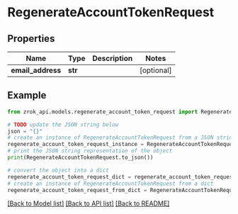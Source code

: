 # RegenerateAccountTokenRequest


## Properties

Name | Type | Description | Notes
------------ | ------------- | ------------- | -------------
**email_address** | **str** |  | [optional] 

## Example

```python
from zrok_api.models.regenerate_account_token_request import RegenerateAccountTokenRequest

# TODO update the JSON string below
json = "{}"
# create an instance of RegenerateAccountTokenRequest from a JSON string
regenerate_account_token_request_instance = RegenerateAccountTokenRequest.from_json(json)
# print the JSON string representation of the object
print(RegenerateAccountTokenRequest.to_json())

# convert the object into a dict
regenerate_account_token_request_dict = regenerate_account_token_request_instance.to_dict()
# create an instance of RegenerateAccountTokenRequest from a dict
regenerate_account_token_request_from_dict = RegenerateAccountTokenRequest.from_dict(regenerate_account_token_request_dict)
```
[[Back to Model list]](../README.md#documentation-for-models) [[Back to API list]](../README.md#documentation-for-api-endpoints) [[Back to README]](../README.md)


